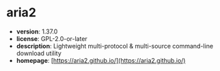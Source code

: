 # aria2

- **version**: 1.37.0
- **license**: GPL-2.0-or-later
- **description**: Lightweight multi-protocol & multi-source command-line download utility
- **homepage**: [https://aria2.github.io/](https://aria2.github.io/)

